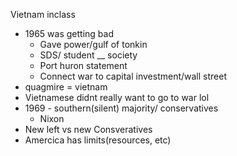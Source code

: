 Vietnam inclass

 - 1965 was getting bad
	 - Gave power/gulf of tonkin
	 - SDS/ student __ society
	 - Port huron statement
	 - Connect war to capital investment/wall street
 - quagmire = vietnam
 - Vietnamese didnt really want to go to war lol
 - 1969 - southern(silent) majority/ conservatives
	 - Nixon 
 - New left vs new Consveratives
 - Amercica has limits(resources, etc)